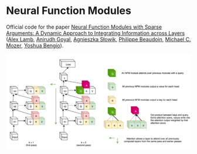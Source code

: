 # Neural Function Modules

Official code for the paper [Neural Function Modules with Sparse Arguments: A Dynamic Approach to Integrating Information across Layers](https://arxiv.org/abs/2010.08012) ([Alex Lamb](https://sites.google.com/view/alexmlamb), [Anirudh Goyal](https://anirudh9119.github.io/), [Agnieszka Słowik](https://slowika.github.io/), [Philippe Beaudoin](https://twitter.com/PhilBeaudoin?ref_src=twsrc%5Egoogle%7Ctwcamp%5Eserp%7Ctwgr%5Eauthor), [Michael C. Mozer](https://home.cs.colorado.edu/~mozer/index.php), [Yoshua Bengio](https://yoshuabengio.org/)).

![alt text](https://github.com/Slowika/NeuralFunctionModules/blob/main/figures/nfm.png)
